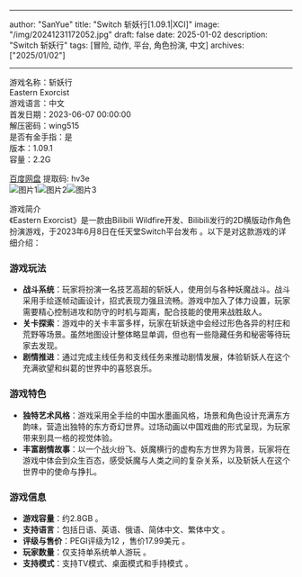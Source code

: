 
---
author: "SanYue"
title: "Switch 斩妖行[1.09.1|XCI]"
image: "/img/20241231172052.jpg"
draft: false
date: 2025-01-02
description: "Switch 斩妖行"
tags: [冒险, 动作, 平台, 角色扮演, 中文]
archives: ["2025/01/02"]

---

游戏名称：斩妖行   
Eastern Exorcist    
游戏语言：中文  
首发日期：2023-06-07 00:00:00  
解压密码：wing515  
是否有金手指：是  
版本：1.09.1   
容量：2.2G

[百度网盘](https://pan.baidu.com/s/1-DdD8NO2M2NYe0f2tGeSww) 提取码: hv3e  
![图片1](/img/7afcc9.jpg)![图片2](/img/af80ac.jpg)![图片3](/img/628983.jpg)  

游戏简介  
《Eastern Exorcist》是一款由Bilibili Wildfire开发、Bilibili发行的2D横版动作角色扮演游戏，于2023年6月8日在任天堂Switch平台发布 。以下是对这款游戏的详细介绍：

### 游戏玩法
- **战斗系统**：玩家将扮演一名技艺高超的斩妖人，使用剑与各种妖魔战斗。战斗采用手绘逐帧动画设计，招式表现力强且流畅。游戏中加入了体力设置，玩家需要精心控制进攻和防守的时机与距离，配合技能的使用来战胜敌人。
- **关卡探索**：游戏中的关卡丰富多样，玩家在斩妖途中会经过形色各异的村庄和荒野等场景。虽然地图设计整体略显单调，但也有一些隐藏任务和秘密等待玩家去发现。
- **剧情推进**：通过完成主线任务和支线任务来推动剧情发展，体验斩妖人在这个充满欲望和纠葛的世界中的喜怒哀乐。

### 游戏特色
- **独特艺术风格**：游戏采用全手绘的中国水墨画风格，场景和角色设计充满东方韵味，营造出独特的东方奇幻世界。过场动画以中国戏曲的形式呈现，为玩家带来别具一格的视觉体验。
- **丰富剧情故事**：以一个战火纷飞、妖魔横行的虚构东方世界为背景，玩家将在游戏中体会到众生百态，感受妖魔与人类之间的复杂关系，以及斩妖人在这个世界中的使命与挣扎。

### 游戏信息
- **游戏容量**：约2.8GB 。
- **支持语言**：包括日语、英语、俄语、简体中文、繁体中文 。
- **评级与售价**：PEGI评级为12 ，售价17.99美元 。
- **玩家数量**：仅支持单系统单人游玩 。
- **支持模式**：支持TV模式、桌面模式和手持模式 。
